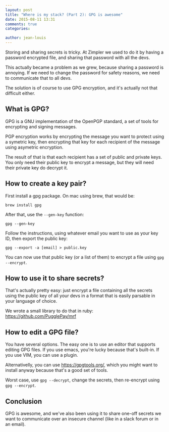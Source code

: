 ```yaml
---
layout: post
title: "Where is my stack? (Part 2): GPG is awesome"
date: 2015-08-11 13:31
comments: true
categories:

author: jean-louis
---
```


Storing and sharing secrets is tricky. At Zimpler we used to do it
by having a password encrypted file, and sharing that password with
all the devs.

This actually became a problem as we grew, because sharing a password
is annoying. If we need to change the password for safety reasons, we
need to communicate that to all devs.

The solution is of course to use GPG encryption, and it's actually not
that difficult either.

<!-- more -->

## What is GPG?

GPG is a GNU implementation of the OpenPGP standard, a set of tools
for encrypting and signing messages.

PGP encryption works by encrypting the message you want to protect
using a symetric key, then encrypting that key for each recipient of
the message using asymetric encryption.

The result of that is that each recipient has a set of public and
private keys. You only need their public key to encrypt a message, but
they will need their private key do decrypt it.

## How to create a key pair?

First install a gpg package. On mac using brew, that would be:

```
brew install gpg
```

After that, use the `--gen-key` function:

```
gpg --gen-key
```

Follow the instructions, using whatever email you want to use as your
key ID, then export the public key:

```
gpg --export -a [email] > public.key
```

You can now use that public key (or a list of them) to encrypt a file
using `gpg --encrypt`.

## How to use it to share secrets?

That's actually pretty easy: just encrypt a file containing all the
secrets using the public key of all your devs in a format that is
easily parsable in your language of choice.

We wrote a small library to do that in ruby: https://github.com/PugglePay/mrf

## How to edit a GPG file?

You have several options. The easy one is to use an editor that
supports editing GPG files. If you use emacs, you're lucky because
that's built-in. If you use VIM, you can use a plugin.

Alternativelly, you can use https://gpgtools.org/, which you might
want to install anyway because that's a good set of tools.

Worst case, use `gpg --decrypt`, change the secrets, then re-encrypt
using `gpg --encrypt`.

## Conclusion

GPG is awesome, and we've also been using it to share one-off secrets
we want to communicate over an insecure channel (like in a slack forum
or in an email).
